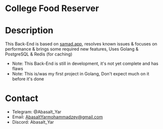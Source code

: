# College Food Reserver

# Description
This Back-End is based on [samad.app](https://samad.app), resolves known issues & focuses on performance & brings some required new features, Uses Golang & PostgreSQL & Redis (for caching)

* Note: This Back-End is still in development, it's not yet complete and has flaws
* Note: This is/was my first project in Golang, Don't expect much on it before it's done

# Contact

* Telegram: @Abasalt_Yar 
* Email: AbasaltYarmohammadzey@gmail.com
* Discord: Abasalt_Yar
